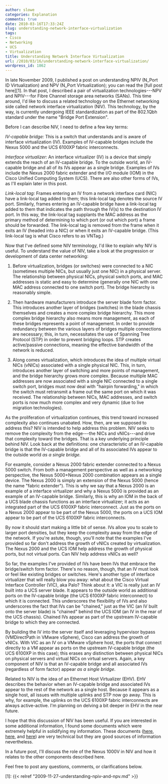 ```yaml
---
author: slowe
categories: Explanation
comments: true
date: 2010-03-16T17:33:24Z
slug: understanding-network-interface-virtualization
tags:
- Cisco
- Networking
- UCS
- Virtualization
title: Understanding Network Interface Virtualization
url: /2010/03/16/understanding-network-interface-virtualization/
wordpress_id: 1862
---
```


In late November 2009, I published a post on understanding NPIV (N_Port ID Virtualization) and NPV (N_Port Virtualization); you can read the [full post here][1]. In that post, I described a pair of virtualization technologies---NPV and NPIV---for Fibre Channel storage area networks (SANs). This time around, I'd like to discuss a related technology on the Ethernet networking side called network interface virtualization (NIV). This technology, by the way, is currently undergoing IEEE standardization as part of the 802.1Qbh standard under the name "Bridge Port Extension".

Before I can describe NIV, I need to define a few key terms:

_IV-capable bridge:_ This is a switch that understands and is aware of interface virtualization (IV). Examples of IV-capable bridges include the Nexus 5000 and the UCS 6100XP fabric interconnects.

_Interface virtualizer:_ An interface virtualizer (IV) is a device that simply extends the reach of an IV-capable bridge. To the outside world, an IV-capable bridge and all of its IVs appear as a single bridge. Examples of IVs include the Nexus 2000 fabric extender and the I/O module (IOM) in the Cisco Unified Computing System (UCS). There are also other forms of IVs, as I'll explain later in this post.

_Link-local tag:_ Frames entering an IV from a network interface card (NIC) have a link-local tag added to them; this link-local tag denotes the source IV port. Similarly, frames entering an IV-capable bridge have a link-local tag added to them that indicates the path through the IV(s) to the destination IV port. In this way, the link-local tag supplants the MAC address as the primary method of determining to which port (or out which port) a frame should be forwarded. The link-local tag is removed from the frame when it exits an IV (headed into a NIC) or when it exits an IV-capable bridge. (This link-local tag is what Cisco refers to as VNTag.)

Now that I've defined some NIV terminology, I'd like to explain why NIV is useful. To understand the value of NIV, take a look at the progression or development of data center networking:

1. Before virtualization, bridges (or switches) were connected to a NIC (sometimes multiple NICs, but usually just one NIC) in a physical server. The relationship between physical NICs, physical switch ports, and MAC addresses is static and easy to determine (generally one NIC with one MAC address connected to one switch port). The bridge hierarchy is reasonably simple.

2. Then hardware manufacturers introduce the server blade form factor. This introduces another layer of bridges (switches) in the blade chassis themselves and creates a more complex bridge hierarchy. This more complex bridge hierarchy also means more management, as each of these bridges represents a point of management. In order to provide redundancy between the various layers of bridges multiple connections are necessary; this, in turn, necessitates the use of Spanning Tree Protocol (STP) in order to prevent bridging loops. STP creates active/passive connections, meaning the effective bandwidth of the network is reduced.

3. Along comes virtualization, which introduces the idea of multiple virtual NICs (vNICs) associated with a single physical NIC. This, in turn, introduces another layer of switching and more points of management, and the bridge hierarchy grows more complex. Because multiple MAC addresses are now associated with a single NIC connected to a single switch port, bridges must now deal with "hairpin forwarding," in which the switch must retransmit a frame out the same port on which it was received. The relationship between NICs, MAC addresses, and switch ports is now much more complex and very dynamic (due to live migration technologies).

As the proliferation of virtualization continues, this trend toward increased complexity also continues unabated. How, then, are we supposed to address this? NIV is intended to help address this problem. NIV seeks to remove the complexity from the edge---the NICs and vNICs---and drive that complexity toward the bridges. That is a key underlying principle behind NIV. Look back at the definitions: one characteristic of an IV-capable bridge is that the IV-capable bridge and all of its associated IVs appear to the outside world _as a single bridge._

For example, consider a Nexus 2000 fabric extender connected to a Nexus 5000 switch. From both a management perspective as well as a networking perspective, the Nexus 5000+Nexus 2000 combination appears as a single device. The Nexus 2000 is simply an extension of the Nexus 5000 (hence the name "fabric extender"). This is why we say that a Nexus 2000 is an example of a interface virtualizer and why a Nexus 5000 is provided as an example of an IV-capable bridge. Similarly, this is why an IOM in the back of a UCS blade chassis functions as an interface virtualizer; it acts as an integrated part of the UCS 6100XP fabric interconnect. Just as the ports on a Nexus 2000 appear to be part of the Nexus 5000, the ports on a UCS IOM appear to be part of the UCS 6100XP fabric interconnects.

By now it should start making a little bit of sense. IVs allow you to scale to larger port densities, but they keep the complexity away from the edge of the network. If you're astute, though, you'll note that the examples I've provided so far don't address the growth of vNICs created by virtualization. The Nexus 2000 and the UCS IOM help address the growth of physical ports, but not virtual ports. Can NIV help address vNICs as well?

So far, the examples I've provided of IVs have been IVs that embrace the bridge/switch form factor. There's no reason, though, that an IV must look or feel like existing bridges or switches. Here's another type of interface virtualizer that will really blow you away: what about the Cisco Virtual Interface Controller (VIC), aka Palo? Think about it: a VIC is really just an IV built into a UCS server blade. It appears to the outside world as additional ports on the IV-capable bridge (the UCS 6100XP fabric interconnect) to which it is connected. This underscores the flexibility of IVs and also underscores the fact that IVs can be "chained," just as the VIC (an IV built onto the server blade) is "chained" behind the UCS IOM (an IV in the rear of the UCS chassis). Chained IVs appear as part of the upstream IV-capable bridge to which they are connected.

By building the IV into the server itself and leveraging hypervisor bypass (VMDirectPath in VMware vSphere), Cisco can address the growth of vNICs. With VIC as an IV on a VMware vSphere host, the ports that connect directly to a VM appear as ports on the upstream IV-capable bridge (the UCS 6100XP in this case); this erases any distinction between physical NICs on physical servers and virtual NICs on virtual servers. Again, a key component of NIV is that an IV-capable bridge and all associated IVs (regardless of form factor) appear _as a single bridge_.

Related to NIV is the idea of an Ethernet Host Virtualizer (EHV). EHV describes the behavior when an IV-capable bridge and associated IVs appear to the rest of the network as a single host. Because it appears as a single host, all issues with multiple uplinks and STP now go away. This is why, for example, the uplinks on the UCS 6100XP fabric interconnects are always active-active. I'm planning on delving a bit deeper in EHV in the near future.

I hope that this discussion of NIV has been useful. If you are interested in some additional information, I found some documents which were extremely helpful in solidifying my information. These documents ([here](http://ieee802.org/1/files/public/docs2008/new-dcb-pelissier-NIV-Simpification-0908.pdf), [here](http://ieee802.org/1/files/public/docs2008/new-dcb-pelissier-NIV-Proposal-1108.pdf), and [here](http://ieee802.org/1/files/public/docs2008/new-dcb-pelissier-NIV-Review-0109.pdf)) are very technical but they are good sources of information nevertheless.

In a future post, I'll discuss the role of the Nexus 1000V in NIV and how it relates to the other components described here.

Feel free to post any questions, comments, or clarifications below.

[1]: {{< relref "2009-11-27-understanding-npiv-and-npv.md" >}}
